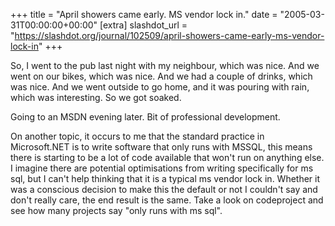 +++
title = "April showers came early. MS vendor lock in."
date = "2005-03-31T00:00:00+00:00"
[extra]
slashdot_url = "https://slashdot.org/journal/102509/april-showers-came-early-ms-vendor-lock-in"
+++

<p>So, I went to the pub last night with my neighbour, which was nice. And we went on our bikes, which was nice. And we had a couple of drinks, which was nice. And we went outside to go home, and it was pouring with rain, which was interesting. So we got soaked.</p>
<p>Going to an MSDN evening later. Bit of professional development.</p>
<p>On another topic, it occurs to me that the standard practice in Microsoft.NET is to write software that only runs with MSSQL, this means there is starting to be a lot of code available that won't run on anything else. I imagine there are potential optimisations from writing specifically for ms sql, but I can't help thinking that it is a typical ms vendor lock in. Whether it was a conscious decision to make this the default or not I couldn't say and don't really care, the end result is the same. Take a look on codeproject and see how many projects say "only runs with ms sql".</p>

